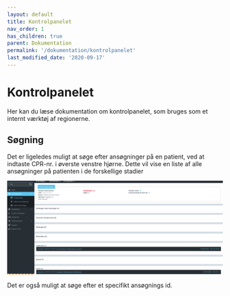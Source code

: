 ```yaml
---
layout: default
title: Kontrolpanelet
nav_order: 1
has_children: true
parent: Dokumentation
permalink: '/dokumentation/kontrolpanelet'
last_modified_date: '2020-09-17'
---
```


# Kontrolpanelet

Her kan du læse dokumentation om kontrolpanelet, som bruges som et internt værktøj af regionerne.

## Søgning

Det er ligeledes muligt at søge efter ansøgninger på en patient, ved at indtaste CPR-nr. i øverste venstre hjørne. Dette vil vise en liste af alle ansøgninger på patienten i de forskellige stadier

![Søge resultat](/assets/documentation/search-result.png)

Det er også muligt at søge efter et specifikt ansøgnings id.
